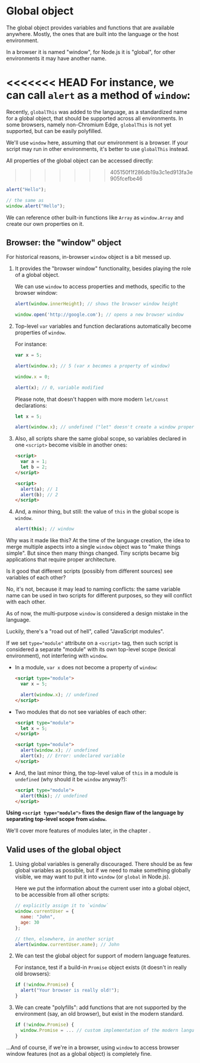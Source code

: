 
# Global object

The global object provides variables and functions that are available anywhere. Mostly, the ones that are built into the language or the host environment.

In a browser it is named "window", for Node.js it is "global", for other environments it may have another name.

<<<<<<< HEAD
For instance, we can call `alert` as a method of `window`:
=======
Recently, `globalThis` was added to the language, as a standardized name for a global object, that should be supported across all environments. In some browsers, namely non-Chromium Edge, `globalThis` is not yet supported, but can be easily polyfilled.

We'll use `window` here, assuming that our environment is a browser. If your script may run in other environments, it's better to use `globalThis` instead.

All properties of the global object can be accessed directly:
>>>>>>> 405150f1f286db19a3c1ed913fa3e905fcefbe46

```js run
alert("Hello");

// the same as
window.alert("Hello");
```

We can reference other built-in functions like `Array` as `window.Array` and create our own properties on it.

## Browser: the "window" object

For historical reasons, in-browser `window` object is a bit messed up.

1. It provides the "browser window" functionality, besides playing the role of a global object.

    We can use `window` to access properties and methods, specific to the browser window:

    ```js run
    alert(window.innerHeight); // shows the browser window height

    window.open('http://google.com'); // opens a new browser window
    ```

2. Top-level `var` variables and function declarations automatically become properties of `window`.

    For instance:
    ```js untrusted run no-strict refresh
    var x = 5;

    alert(window.x); // 5 (var x becomes a property of window)

    window.x = 0;

    alert(x); // 0, variable modified
    ```

    Please note, that doesn't happen with more modern `let/const` declarations:

    ```js untrusted run no-strict refresh
    let x = 5;

    alert(window.x); // undefined ("let" doesn't create a window property)
    ```

3. Also, all scripts share the same global scope, so variables declared in one `<script>` become visible in  another ones:

    ```html run
    <script>
      var a = 1;
      let b = 2;
    </script>

    <script>
      alert(a); // 1
      alert(b); // 2
    </script>
    ```

4. And, a minor thing, but still: the value of `this` in the global scope is `window`.

    ```js untrusted run no-strict refresh
    alert(this); // window
    ```

Why was it made like this? At the time of the language creation, the idea to merge multiple aspects into a single `window` object was to "make things simple". But since then many things changed. Tiny scripts became big applications that require proper architecture.

Is it good that different scripts (possibly from different sources) see variables of each other?

No, it's not, because it may lead to naming conflicts: the same variable name can be used in two scripts for different purposes, so they will conflict with each other.

As of now, the multi-purpose `window` is considered a design mistake in the language.

Luckily, there's a "road out of hell", called "JavaScript modules".

If we set `type="module"` attribute on a `<script>` tag, then such script is considered a separate "module" with its own top-level scope (lexical environment), not interfering with `window`.

- In a module, `var x` does not become a property of `window`:

    ```html run
    <script type="module">
      var x = 5;

      alert(window.x); // undefined
    </script>
    ```

- Two modules that do not see variables of each other:

    ```html run
    <script type="module">
      let x = 5;
    </script>

    <script type="module">
      alert(window.x); // undefined
      alert(x); // Error: undeclared variable
    </script>
    ```

- And, the last minor thing, the top-level value of `this` in a module is `undefined` (why should it be `window` anyway?):

    ```html run
    <script type="module">
      alert(this); // undefined
    </script>
    ```

**Using `<script type="module">` fixes the design flaw of the language by separating top-level scope from `window`.**

We'll cover more features of modules later, in the chapter [](info:modules).

## Valid uses of the global object

1. Using global variables is generally discouraged. There should be as few global variables as possible, but if we need to make something globally visible, we may want to put it into `window` (or `global` in Node.js).

    Here we put the information about the current user into a global object, to be accessible from all other scripts:

    ```js run
    // explicitly assign it to `window`
    window.currentUser = {
      name: "John",
      age: 30
    };

    // then, elsewhere, in another script
    alert(window.currentUser.name); // John
    ```

2. We can test the global object for support of modern language features.

    For instance, test if a build-in `Promise` object exists (it doesn't in really old browsers):
    ```js run
    if (!window.Promise) {
      alert("Your browser is really old!");
    }
    ```

3. We can create "polyfills": add functions that are not supported by the environment (say, an old browser), but exist in the modern standard.

    ```js run
    if (!window.Promise) {
      window.Promise = ... // custom implementation of the modern language feature
    }
    ```

...And of course, if we're in a browser, using `window` to access browser window features (not as a global object) is completely fine.
